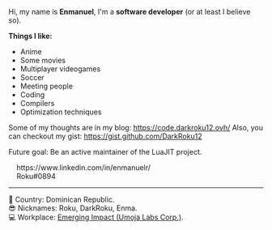 Hi, my name is __Enmanuel__, I'm a __software developer__ (or at least I believe so).

**Things I like:**
- Anime
- Some movies
- Multiplayer videogames
- Soccer
- Meeting people
- Coding
- Compilers
- Optimization techniques

Some of my thoughts are in my blog: https://code.darkroku12.ovh/
Also, you can checkout my gist: https://gist.github.com/DarkRoku12

Future goal: Be an active maintainer of the LuaJIT project.

<span>
  <img src="https://upload.wikimedia.org/wikipedia/commons/thumb/f/f8/LinkedIn_icon_circle.svg/2048px-LinkedIn_icon_circle.svg.png" width="12" height="12" /> https://www.linkedin.com/in/enmanuelr/
</span>

<div></div>

<span>
  <img src="https://discord-avatar-maker.app/_nuxt/img/discord-avatar-maker-logo.12acf34.gif" width="12" height="12" /> Roku#0894
</span>

<hr>

:palm_tree: Country: Dominican Republic. <br>
:sunglasses: Nicknames: Roku, DarkRoku, Enma. <br>
:computer: Workplace: [Emerging Impact (Umoja Labs Corp.)](https://www.emergingimpact.com).

